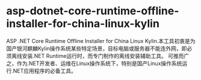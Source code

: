 # asp-dotnet-core-runtime-offline-installer-for-china-linux-kylin
ASP .NET Core Runtime Offline Installer for China Linux Kylin.本工具初衷是为国产银河麒麟Kylin操作系统某些特定场景，目标电脑或服务器不能连外网，即必须离线安装.NET Runtime运行时，而专门制作的离线安装辅助工具。  可推而广之，作为.NET开发者、运维在Linux操作系统下，特别是国产Linux操作系统运行.NET应用程序的必备工具。
